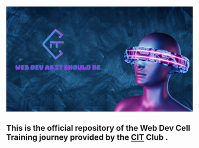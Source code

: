 <a href="https://ibb.co/BGrY6WL"><img src="/assets/png.png" alt="png" border="0"></a>
<h2>This is the official repository of the Web Dev Cell Training journey provided by the <a href="https://web.facebook.com/CIT.INPT">CIT</a> Club .</h2>
